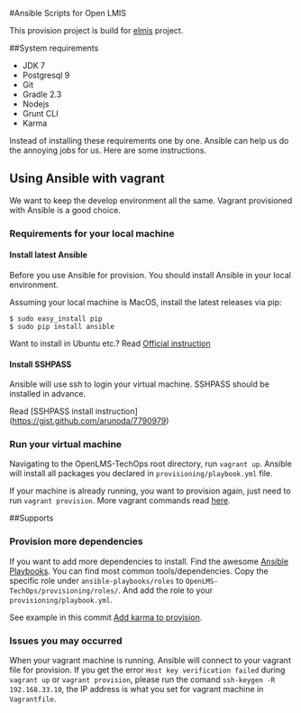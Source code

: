 #Ansible Scripts for Open LMIS

This provision project is build for [elmis](https://github.com/USAID-DELIVER-PROJECT/elmis) project.

##System requirements
* JDK 7
* Postgresql 9
* Git
* Gradle 2.3
* Nodejs
* Grunt CLI
* Karma

Instead of installing these requirements one by one. Ansible can help us do the annoying jobs for us. Here are some instructions.

## Using Ansible with vagrant
We want to keep the develop environment all the same. Vagrant provisioned with Ansible is a good choice.

### Requirements for your local machine

#### Install latest Ansible
Before you use Ansible for provision. You should install Ansible in your local environment.

Assuming your local machine is MacOS, install the latest releases via pip:

```
$ sudo easy_install pip
$ sudo pip install ansible
```

Want to install in Ubuntu etc.? Read [Official instruction](http://docs.ansible.com/intro_installation.html)

#### Install SSHPASS

Ansible will use ssh to login your virtual machine. SSHPASS should be installed in advance.

Read [SSHPASS install instruction] (https://gist.github.com/arunoda/7790979)

### Run your virtual machine

Navigating to the OpenLMS-TechOps root directory, run `vagrant up`. Ansible will install all packages you declared in `provisioning/playbook.yml` file.

If your machine is already running, you want to provision again, just need to run `vagrant provision`. More vagrant commands read [here](http://docs.vagrantup.com/v2/cli/).

##Supports

### Provision more dependencies
If you want to add more dependencies to install. Find the awesome [Ansible Playbooks](https://github.com/snowplow/ansible-playbooks). You can find most common tools/dependencies. Copy the specific role under `ansible-playbooks/roles` to `OpenLMS-TechOps/provisioning/roles/`. And add the role to your `provisioning/playbook.yml`.

See example in this commit [Add karma to provision](https://github.com/gongmingqm10/OpenLMIS-TechOps/commit/d074174cd2285df6dc5ba64e27aaa033547f1211).

### Issues you may occurred
When your vagrant machine is running. Ansible will connect to your vagrant file for provision. If you get the error `Host key verification failed` during `vagrant up` or `vagrant provision`, please run the comand `ssh-keygen -R 192.168.33.10`, the IP address is what you set for vagrant machine in `Vagrantfile`.
